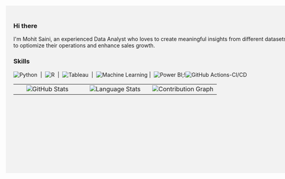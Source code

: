 <div style="width: 1000px; height: 400px; background-color: #f2f2f2; padding: 20px;">

### Hi there 

I'm Mohit Saini, an experienced Data Analyst who loves to create meaningful insights from different datasets which can strategically help organisations to optiomize their operations and enhance sales growth. 
 
 ### Skills
![Python](https://img.shields.io/badge/-Python-3776AB?logo=python&logoColor=green&style=flat) &nbsp;|&nbsp; ![R](https://img.shields.io/badge/-R-276DC3?logo=r&logoColor=blue&style=flat) &nbsp;|&nbsp; ![Tableau](https://img.shields.io/badge/-Tableau-E97627?logo=tableau&logoColor=white&style=flat) &nbsp;|&nbsp; ![Machine Learning](https://img.shields.io/badge/-Machine%20Learning-6F111?style=flat&logoColor=white)&nbsp;|&nbsp; ![Power BI](https://img.shields.io/badge/-Power%20BI-F2C811?logo=microsoft-power-bi&logoColor=yellow&style=flat);!![GitHub Actions-CI/CD](https://img.shields.io/badge/GitHub%20Actions-CI/CD-yellow?logo=github-actions&logoColor=white&style=flat)


<table style="width: 100%; text-align: center;">
  <tr>
    <td style="width: 33%;">
      <img src="https://github-readme-stats.vercel.app/api?username=mohit020888&show_icons=true&theme=dracula&count_private=true" alt="GitHub Stats">
    </td>
    <td style="width: 33%;">
      <img src="https://github-readme-stats.vercel.app/api/top-langs/?username=mohit020888&layout=compact&langs_count=10&theme=dracula" alt="Language Stats">
    </td>
    <td style="width: 33%;">
      <img src="https://github-readme-streak-stats.herokuapp.com/?user=mohit020888&theme=dark" alt="Contribution Graph">
    </td>
  </tr>
</table>


 
 </div>



















